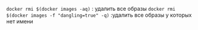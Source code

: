 `docker rmi $(docker images -aq)` : удалить все образы
`docker rmi $(docker images -f "dangling=true" -q)` :удалить все образы у которых нет имени
